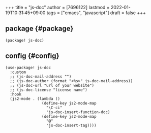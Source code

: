+++
title = "js-doc"
author = [7696122]
lastmod = 2022-01-19T10:31:45+09:00
tags = ["emacs", "javascript"]
draft = false
+++

## package {#package}

```elisp
(package! js-doc)
```


## config {#config}

```elisp
(use-package! js-doc
  :custom
  ;; (js-doc-mail-address "")
  ;; (js-doc-author (format "<%s>" js-doc-mail-address))
  ;; (js-doc-url "url of your website")
  ;; (js-doc-license "license name")
  :hook
  (js2-mode . (lambda ()
                (define-key js2-mode-map
                  "\C-ci"
                  'js-doc-insert-function-doc)
                (define-key js2-mode-map
                  "@"
                  'js-doc-insert-tag))))
```

